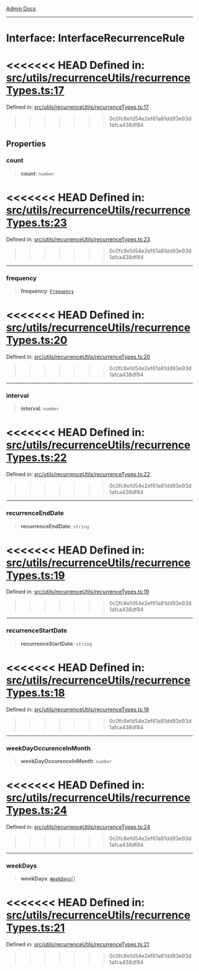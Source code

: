 [Admin Docs](/)

***

# Interface: InterfaceRecurrenceRule

<<<<<<< HEAD
Defined in: [src/utils/recurrenceUtils/recurrenceTypes.ts:17](https://github.com/abhassen44/talawa-admin/blob/285f7384c3d26b5028a286d84f89b85120d130a2/src/utils/recurrenceUtils/recurrenceTypes.ts#L17)
=======
Defined in: [src/utils/recurrenceUtils/recurrenceTypes.ts:17](https://github.com/PalisadoesFoundation/talawa-admin/blob/main/src/utils/recurrenceUtils/recurrenceTypes.ts#L17)
>>>>>>> 0c0fc8e1d54e2ef61a81dd93e93d1afca438df84

## Properties

### count

> **count**: `number`

<<<<<<< HEAD
Defined in: [src/utils/recurrenceUtils/recurrenceTypes.ts:23](https://github.com/abhassen44/talawa-admin/blob/285f7384c3d26b5028a286d84f89b85120d130a2/src/utils/recurrenceUtils/recurrenceTypes.ts#L23)
=======
Defined in: [src/utils/recurrenceUtils/recurrenceTypes.ts:23](https://github.com/PalisadoesFoundation/talawa-admin/blob/main/src/utils/recurrenceUtils/recurrenceTypes.ts#L23)
>>>>>>> 0c0fc8e1d54e2ef61a81dd93e93d1afca438df84

***

### frequency

> **frequency**: [`Frequency`](../enumerations/Frequency.md)

<<<<<<< HEAD
Defined in: [src/utils/recurrenceUtils/recurrenceTypes.ts:20](https://github.com/abhassen44/talawa-admin/blob/285f7384c3d26b5028a286d84f89b85120d130a2/src/utils/recurrenceUtils/recurrenceTypes.ts#L20)
=======
Defined in: [src/utils/recurrenceUtils/recurrenceTypes.ts:20](https://github.com/PalisadoesFoundation/talawa-admin/blob/main/src/utils/recurrenceUtils/recurrenceTypes.ts#L20)
>>>>>>> 0c0fc8e1d54e2ef61a81dd93e93d1afca438df84

***

### interval

> **interval**: `number`

<<<<<<< HEAD
Defined in: [src/utils/recurrenceUtils/recurrenceTypes.ts:22](https://github.com/abhassen44/talawa-admin/blob/285f7384c3d26b5028a286d84f89b85120d130a2/src/utils/recurrenceUtils/recurrenceTypes.ts#L22)
=======
Defined in: [src/utils/recurrenceUtils/recurrenceTypes.ts:22](https://github.com/PalisadoesFoundation/talawa-admin/blob/main/src/utils/recurrenceUtils/recurrenceTypes.ts#L22)
>>>>>>> 0c0fc8e1d54e2ef61a81dd93e93d1afca438df84

***

### recurrenceEndDate

> **recurrenceEndDate**: `string`

<<<<<<< HEAD
Defined in: [src/utils/recurrenceUtils/recurrenceTypes.ts:19](https://github.com/abhassen44/talawa-admin/blob/285f7384c3d26b5028a286d84f89b85120d130a2/src/utils/recurrenceUtils/recurrenceTypes.ts#L19)
=======
Defined in: [src/utils/recurrenceUtils/recurrenceTypes.ts:19](https://github.com/PalisadoesFoundation/talawa-admin/blob/main/src/utils/recurrenceUtils/recurrenceTypes.ts#L19)
>>>>>>> 0c0fc8e1d54e2ef61a81dd93e93d1afca438df84

***

### recurrenceStartDate

> **recurrenceStartDate**: `string`

<<<<<<< HEAD
Defined in: [src/utils/recurrenceUtils/recurrenceTypes.ts:18](https://github.com/abhassen44/talawa-admin/blob/285f7384c3d26b5028a286d84f89b85120d130a2/src/utils/recurrenceUtils/recurrenceTypes.ts#L18)
=======
Defined in: [src/utils/recurrenceUtils/recurrenceTypes.ts:18](https://github.com/PalisadoesFoundation/talawa-admin/blob/main/src/utils/recurrenceUtils/recurrenceTypes.ts#L18)
>>>>>>> 0c0fc8e1d54e2ef61a81dd93e93d1afca438df84

***

### weekDayOccurenceInMonth

> **weekDayOccurenceInMonth**: `number`

<<<<<<< HEAD
Defined in: [src/utils/recurrenceUtils/recurrenceTypes.ts:24](https://github.com/abhassen44/talawa-admin/blob/285f7384c3d26b5028a286d84f89b85120d130a2/src/utils/recurrenceUtils/recurrenceTypes.ts#L24)
=======
Defined in: [src/utils/recurrenceUtils/recurrenceTypes.ts:24](https://github.com/PalisadoesFoundation/talawa-admin/blob/main/src/utils/recurrenceUtils/recurrenceTypes.ts#L24)
>>>>>>> 0c0fc8e1d54e2ef61a81dd93e93d1afca438df84

***

### weekDays

> **weekDays**: [`WeekDays`](../enumerations/WeekDays.md)[]

<<<<<<< HEAD
Defined in: [src/utils/recurrenceUtils/recurrenceTypes.ts:21](https://github.com/abhassen44/talawa-admin/blob/285f7384c3d26b5028a286d84f89b85120d130a2/src/utils/recurrenceUtils/recurrenceTypes.ts#L21)
=======
Defined in: [src/utils/recurrenceUtils/recurrenceTypes.ts:21](https://github.com/PalisadoesFoundation/talawa-admin/blob/main/src/utils/recurrenceUtils/recurrenceTypes.ts#L21)
>>>>>>> 0c0fc8e1d54e2ef61a81dd93e93d1afca438df84
